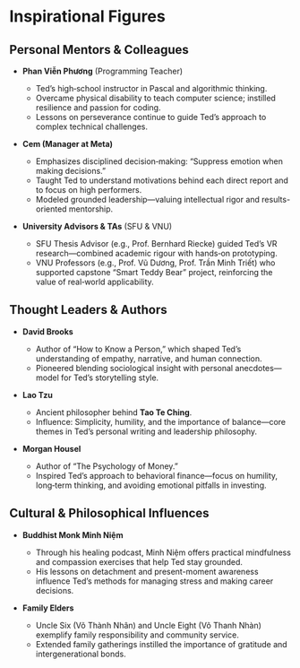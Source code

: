 # Inspirational Figures

## Personal Mentors & Colleagues
- **Phan Viễn Phương** (Programming Teacher)  
  - Ted’s high‐school instructor in Pascal and algorithmic thinking.  
  - Overcame physical disability to teach computer science; instilled resilience and passion for coding.  
  - Lessons on perseverance continue to guide Ted’s approach to complex technical challenges.

- **Cem (Manager at Meta)**  
  - Emphasizes disciplined decision‐making: “Suppress emotion when making decisions.”  
  - Taught Ted to understand motivations behind each direct report and to focus on high performers.  
  - Modeled grounded leadership—valuing intellectual rigor and results-oriented mentorship.

- **University Advisors & TAs** (SFU & VNU)  
  - SFU Thesis Advisor (e.g., Prof. Bernhard Riecke) guided Ted’s VR research—combined academic rigour with hands‐on prototyping.  
  - VNU Professors (e.g., Prof. Vũ Dương, Prof. Trần Minh Triết) who supported capstone “Smart Teddy Bear” project, reinforcing the value of real‐world applicability.

## Thought Leaders & Authors
- **David Brooks**  
  - Author of “How to Know a Person,” which shaped Ted’s understanding of empathy, narrative, and human connection.  
  - Pioneered blending sociological insight with personal anecdotes—model for Ted’s storytelling style.

- **Lao Tzu**  
  - Ancient philosopher behind **Tao Te Ching**.  
  - Influence: Simplicity, humility, and the importance of balance—core themes in Ted’s personal writing and leadership philosophy.

- **Morgan Housel**  
  - Author of “The Psychology of Money.”  
  - Inspired Ted’s approach to behavioral finance—focus on humility, long‐term thinking, and avoiding emotional pitfalls in investing.

## Cultural & Philosophical Influences
- **Buddhist Monk Minh Niệm**  
  - Through his healing podcast, Minh Niệm offers practical mindfulness and compassion exercises that help Ted stay grounded.  
  - His lessons on detachment and present-moment awareness influence Ted’s methods for managing stress and making career decisions.

- **Family Elders**  
  - Uncle Six (Võ Thành Nhân) and Uncle Eight (Võ Thanh Nhàn) exemplify family responsibility and community service.  
  - Extended family gatherings instilled the importance of gratitude and intergenerational bonds.
